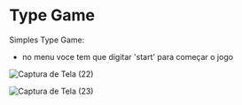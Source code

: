 # Type Game
Simples Type Game: 
- no menu voce tem que digitar  'start' para começar o jogo

![Captura de Tela (22)](https://github.com/sauloteles/type-game/assets/95655941/19831092-fd85-49a7-ad25-82152687bce7)

![Captura de Tela (23)](https://github.com/sauloteles/type-game/assets/95655941/8995913d-2dee-4887-8de3-2085d0d44b85)

